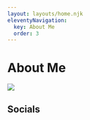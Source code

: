 ```yaml
---
layout: layouts/home.njk
eleventyNavigation:
  key: About Me
  order: 3
---
```

# About Me
![](https://novafurry.win/img/bio.png)
## Socials

<!--stackedit_data:
eyJoaXN0b3J5IjpbLTE2MzY2NDc2NzJdfQ==
-->